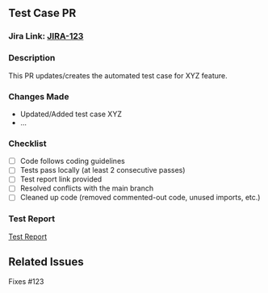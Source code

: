 ## Test Case PR

### Jira Link: [JIRA-123](https://your-jira-instance/browse/JIRA-123)

### Description
<!-- Describe the purpose and context of this test case -->
This PR updates/creates the automated test case for XYZ feature.

### Changes Made
<!-- List the main changes made in this PR related to the test case -->
- Updated/Added test case XYZ
- ...

### Checklist
<!-- Check the following items after creating the PR -->
- [ ] Code follows coding guidelines
- [ ] Tests pass locally (at least 2 consecutive passes)
- [ ] Test report link provided
- [ ] Resolved conflicts with the main branch
- [ ] Cleaned up code (removed commented-out code, unused imports, etc.)

### Test Report
<!-- Provide a link to the test report generated for this test case -->
[Test Report](https://link-to-your-test-report)

## Related Issues
<!-- Mention any related issues or tasks -->
Fixes #123
